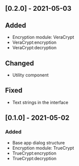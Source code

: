 ## [0.2.0] - 2021-05-03

## Added
* Encryption module: VeraCrypt
* VeraCrypt:encryption
* VeraCrypt:decryption

## Changed
* Utility component

## Fixed
* Text strings in the interface


## [0.1.0] - 2021-05-02

### Added
* Base app dialog structure
* Encryption module: TrueCrypt
* TrueCrypt:encryption
* TrueCrypt:decryption